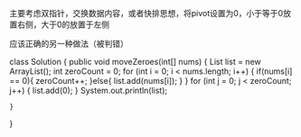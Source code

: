 主要考虑双指针，交换数据内容，或者快排思想，将pivot设置为0，小于等于0放置右侧，大于0的放置于左侧

应该正确的另一种做法（被判错）

class Solution {
public void moveZeroes(int[] nums) {
List list = new ArrayList();
int zeroCount = 0;
for (int i = 0; i < nums.length; i++) {
if(nums[i] == 0){
zeroCount++;
}else{
list.add(nums[i]);
}
}
for (int j = 0; j < zeroCount; j++) {
list.add(0);
}
System.out.println(list);

    }
}